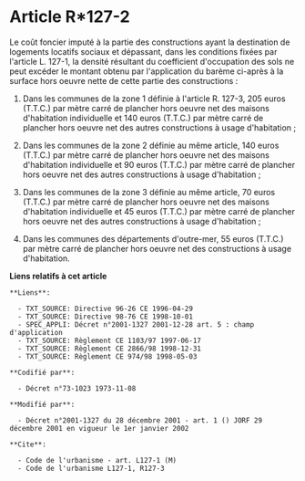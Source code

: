 # Article R*127-2

Le coût foncier imputé à la partie des constructions ayant la destination de logements locatifs sociaux et dépassant, dans
les conditions fixées par l'article L. 127-1, la densité résultant du coefficient d'occupation des sols ne peut excéder le
montant obtenu par l'application du barème ci-après à la surface hors oeuvre nette de cette partie des constructions :

1. Dans les communes de la zone 1 définie à l'article R. 127-3, 205 euros (T.T.C.) par mètre carré de plancher hors oeuvre
net des maisons d'habitation individuelle et 140 euros (T.T.C.) par mètre carré de plancher hors oeuvre net des autres
constructions à usage d'habitation ;

2. Dans les communes de la zone 2 définie au même article, 140 euros (T.T.C.) par mètre carré de plancher hors oeuvre net des
maisons d'habitation individuelle et 90 euros (T.T.C.) par mètre carré de plancher hors oeuvre net des autres constructions à
usage d'habitation ;

3. Dans les communes de la zone 3 définie au même article, 70 euros (T.T.C.) par mètre carré de plancher hors oeuvre net des
maisons d'habitation individuelle et 45 euros (T.T.C.) par mètre carré de plancher hors oeuvre net des autres constructions à
usage d'habitation ;

4. Dans les communes des départements d'outre-mer, 55 euros (T.T.C.) par mètre carré de plancher hors oeuvre net des
constructions à usage d'habitation.

**Liens relatifs à cet article**

	**Liens**:

	  - TXT_SOURCE: Directive 96-26 CE 1996-04-29
	  - TXT_SOURCE: Directive 98-76 CE 1998-10-01
	  - SPEC_APPLI: Décret n°2001-1327 2001-12-28 art. 5 : champ d'application
	  - TXT_SOURCE: Règlement CE 1103/97 1997-06-17
	  - TXT_SOURCE: Règlement CE 2866/98 1998-12-31
	  - TXT_SOURCE: Règlement CE 974/98 1998-05-03

	**Codifié par**:

	  - Décret n°73-1023 1973-11-08

	**Modifié par**:

	  - Décret n°2001-1327 du 28 décembre 2001 - art. 1 () JORF 29 décembre 2001 en vigueur le 1er janvier 2002

	**Cite**:

	  - Code de l'urbanisme - art. L127-1 (M)
	  - Code de l'urbanisme L127-1, R127-3
